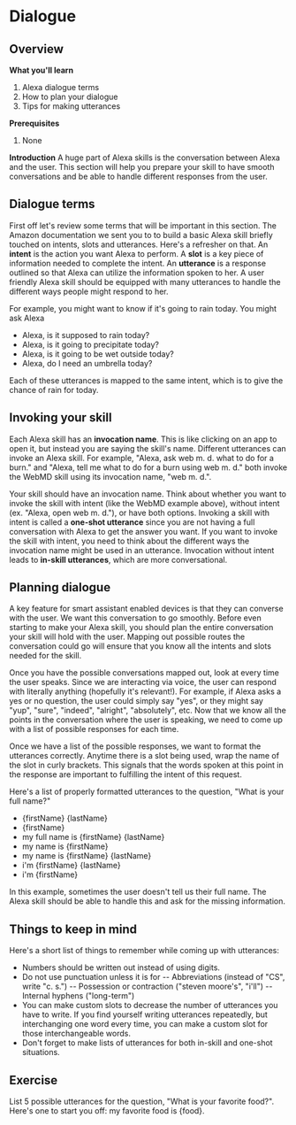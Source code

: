 # Dialogue
## Overview
**What you'll learn**

 1. Alexa dialogue terms
 2. How to plan your dialogue
 3. Tips for making utterances

**Prerequisites**

 1. None

**Introduction**
A huge part of Alexa skills is the conversation between Alexa and the user. This section will help you prepare your skill to have smooth conversations and be able to handle different responses from the user.
## Dialogue terms
First off let's review some terms that will be important in this section. The Amazon documentation we sent you to to build a basic Alexa skill briefly touched on intents, slots and utterances. Here's a refresher on that. An **intent** is the action you want Alexa to perform. A **slot** is a key piece of information needed to complete the intent. An **utterance** is a response outlined so that Alexa can utilize the information spoken to her. A user friendly Alexa skill should be equipped with many utterances to handle the different ways people might respond to her.

For example, you might want to know if it's going to rain today. You might ask Alexa

 - Alexa, is it supposed to rain today?
 - Alexa, is it going to precipitate today?
 - Alexa, is it going to be wet outside today?
 - Alexa, do I need an umbrella today?

Each of these utterances is mapped to the same intent, which is to give the chance of rain for today.

## Invoking your skill
Each Alexa skill has an **invocation name**. This is like clicking on an app to open it, but instead you are saying the skill's name. Different utterances can invoke an Alexa skill. For example, "Alexa, ask web m. d. what to do for a burn." and "Alexa, tell me what to do for a burn using web m. d." both invoke the WebMD skill using its invocation name, "web m. d.".

Your skill should have an invocation name. Think about whether you want to invoke the skill with intent (like the WebMD example above), without intent (ex. "Alexa, open web m. d."), or have both options. Invoking a skill with intent is called a **one-shot utterance** since you are not having a full conversation with Alexa to get the answer you want. If you want to invoke the skill with intent, you need to think about the different ways the invocation name might be used in an utterance. Invocation without intent leads to **in-skill utterances**, which are more conversational.

## Planning dialogue
A key feature for smart assistant enabled devices is that they can converse with the user. We want this conversation to go smoothly. Before even starting to make your Alexa skill, you should plan the entire conversation your skill will hold with the user. Mapping out possible routes the conversation could go will ensure that you know all the intents and slots needed for the skill.

Once you have the possible conversations mapped out, look at every time the user speaks. Since we are interacting via voice, the user can respond with literally anything (hopefully it's relevant!). For example, if Alexa asks a yes or no question, the user could simply say "yes", or they might say "yup", "sure", "indeed", "alright", "absolutely", etc. Now that we know all the points in the conversation where the user is speaking, we need to come up with a list of possible responses for each time.

Once we have a list of the possible responses, we want to format the utterances correctly. Anytime there is a slot being used, wrap the name of the slot in curly brackets. This signals that the words spoken at this point in the response are important to fulfilling the intent of this request.

Here's a list of properly formatted utterances to the question, "What is your full name?"

 - {firstName} {lastName}
 - {firstName}
 - my full name is {firstName} {lastName}
 - my name is {firstName}
 - my name is {firstName} {lastName}
 - i'm {firstName} {lastName}
 - i'm {firstName}

In this example, sometimes the user doesn't tell us their full name. The Alexa skill should be able to handle this and ask for the missing information.

## Things to keep in mind
Here's a short list of things to remember while coming up with utterances:

 - Numbers should be written out instead of using digits.
 - Do not use punctuation unless it is for
 -- Abbreviations (instead of "CS", write "c. s.")
 -- Possession or contraction ("steven moore's", "i'll")
 -- Internal hyphens ("long-term")
 - You can make custom slots to decrease the number of utterances you have to write. If you find yourself writing utterances repeatedly, but interchanging one word every time, you can make a custom slot for those interchangeable words.
 - Don't forget to make lists of utterances for both in-skill and one-shot situations.

## Exercise
List 5 possible utterances for the question, "What is your favorite food?". Here's one to start you off: my favorite food is {food}. 

